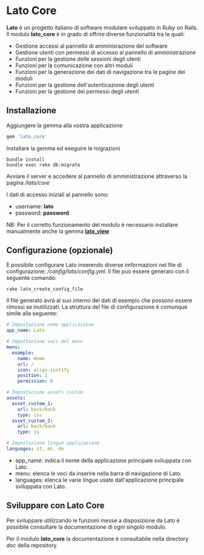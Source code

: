 # Lato Core

**Lato** è un progetto italiano di software modulare sviluppato in Ruby on Rails.
Il modulo **lato_core** è in grado di offrire diverse funzionalità tra le quali:

* Gestione accessi al pannello di amminisrazione del software
* Gestione utenti con permessi di accesso al pannello di amministrazione
* Funzioni per la gestione delle sessioni degli utenti
* Funzioni per la comunicazione con altri moduli
* Funzioni per la generazione dei dati di navigazione tra le pagine dei moduli
* Funzioni per la gestione dell'autenticazione degli utenti
* Funzioni per la gestione dei permessi degli utenti

## Installazione

Aggiungere la gemma alla vostra applicazione

```ruby
gem 'lato_core'
```
Installare la gemma ed eseguire le migrazioni

```console
bundle install
bundle exec rake db:migrate
```
Avviare il server e accedere al pannello di amministrazione attraverso la pagina */lato/core*

I dati di accesso iniziali al pannello sono:

* username: **lato**
* password: **password**

NB: Per il corretto funzionamento del modulo è necessario installare manualmente anche la gemma **[lato_view](https://github.com/gregogalante/lato_view)**

## Configurazione (opzionale)

E possibile configurare Lato inserendo diverse imformazioni nel file di configurazione: */config/lato/config.yml*. Il file può essere generato con il seguente comando:

```console
rake lato_create_config_file
```

Il file generato avrà al suo interno dei dati di esempio che possono essere rimossi se inutilizzati. La struttura del file di configurazione è comunque simile alla seguente:

```yaml
# Impostazione nome applicazione
app_name: Lato

# Impostazione voci del menu
menu:
  example:
    name: Home
    url: /
    icon: align-justify
    position: 1
    permission: 0

# Impostazione assets custom
assets:
  asset_custom_1:
    url: back/back
    type: css
  asset_custom_2:
    url: back/back
    type: js

# Impostazione lingue applicazione
languages: it, en, de

```
* app_name: indica il nome della applicazione principale sviluppata con Lato.
* menu: elenca le voci da inserire nella barra di navigazione di Lato.
* languages: elenca le varie lingue usate dall'applicazione principale sviluppata con Lato.

## Sviluppare con Lato Core

Per sviluppare utilizzando le funzioni messe a disposizione da Lato è possibile consultare la documentazione di ogni singolo modulo.

Per il modulo **lato_core** la documentazione è consultabile nella directory *doc* della repository.
